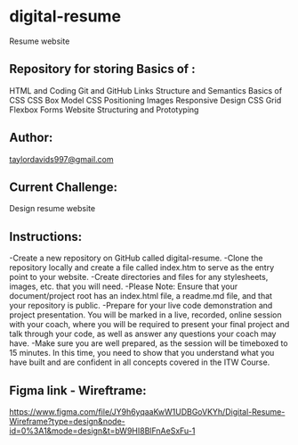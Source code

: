 # digital-resume
Resume website

## Repository for storing Basics of :
HTML and Coding
Git and GitHub
Links
Structure and Semantics
Basics of CSS
CSS Box Model
CSS Positioning
Images
Responsive Design
CSS Grid
Flexbox
Forms
Website Structuring and Prototyping

## Author:

taylordavids997@gmail.com


## Current Challenge:

Design resume website


## Instructions:

-Create a new repository on GitHub called digital-resume.
-Clone the repository locally and create a file called index.htm to serve as the entry point to your website.
-Create directories and files for any stylesheets, images, etc. that you will need.
-Please Note: Ensure that your document/project root has an index.html file, a readme.md file, and that your repository is public.
-Prepare for your live code demonstration and project presentation. You will be marked in a live, recorded, online session with your coach, where you will be required to present your final project and talk through your code, as well as answer any questions your coach may have.
-Make sure you are well prepared, as the session will be timeboxed to 15 minutes. In this time, you need to show that you understand what you have built and are confident in all concepts covered in the ITW Course.

## Figma link - Wireftrame:
https://www.figma.com/file/JY9h6yqaaKwW1UDBGoVKYh/Digital-Resume-Wireframe?type=design&node-id=0%3A1&mode=design&t=bW9HI8BlFnAeSxFu-1